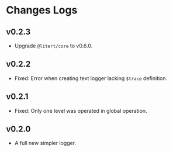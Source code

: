 # Changes Logs

## v0.2.3

- Upgrade `@litert/core` to v0.6.0.

## v0.2.2

- Fixed: Error when creating text logger lacking `$trace` definition.

## v0.2.1

- Fixed: Only one level was operated in global operation.

## v0.2.0

- A full new simpler logger.
